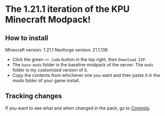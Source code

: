 # The 1.21.1 iteration of the KPU Minecraft Modpack!

## How to install
Minecraft version: 1.21.1
Neoforge version: 21.1.138

* Click the green `<> Code` button in the top right, then `Download ZIP`.
* The `base-mods` folder is the baseline modpack of the server. The `mods` folder is my customized version of it.
* Copy the contents from whichever one you want and then paste it in the mods folder of your game install.

## Tracking changes
If you want to see what and when changed in the pack, go to [Commits](https://github.com/DestinyPlayer/Oxi-1.21.1-pack/commits/main/).